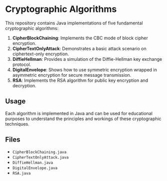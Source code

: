 # Cryptographic Algorithms

This repository contains Java implementations of five fundamental cryptographic algorithms:

1. **CipherBlockChaining**: Implements the CBC mode of block cipher encryption.
2. **CipherTextOnlyAttack**: Demonstrates a basic attack scenario on ciphertext-only encryption.
3. **DiffieHellman**: Provides a simulation of the Diffie-Hellman key exchange protocol.
4. **DigitalEnvelope**: Shows how to use symmetric encryption wrapped in asymmetric encryption for secure message transmission.
5. **RSA**: Implements the RSA algorithm for public key encryption and decryption.

## Usage

Each algorithm is implemented in Java and can be used for educational purposes to understand the principles and workings of these cryptographic techniques.

## Files

- `CipherBlockChaining.java`
- `CipherTextOnlyAttack.java`
- `DiffieHellman.java`
- `DigitalEnvelope.java`
- `RSA.java`
